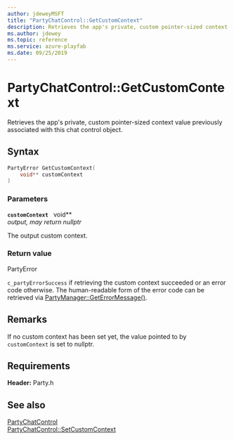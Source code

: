 ```yaml
---
author: jdeweyMSFT
title: "PartyChatControl::GetCustomContext"
description: Retrieves the app's private, custom pointer-sized context value previously associated with this chat control object.
ms.author: jdewey
ms.topic: reference
ms.service: azure-playfab
ms.date: 09/25/2019
---
```


# PartyChatControl::GetCustomContext  

Retrieves the app's private, custom pointer-sized context value previously associated with this chat control object.  

## Syntax  
  
```cpp
PartyError GetCustomContext(  
    void** customContext  
)  
```  
  
### Parameters  
  
**`customContext`** &nbsp; void**  
*output, may return nullptr*  
  
The output custom context.  
  
  
### Return value  
PartyError
  
```c_partyErrorSuccess``` if retrieving the custom context succeeded or an error code otherwise. The human-readable form of the error code can be retrieved via [PartyManager::GetErrorMessage()](../../PartyManager/methods/partymanager_geterrormessage.md).
  
## Remarks  
  
If no custom context has been set yet, the value pointed to by `customContext` is set to nullptr.
  
## Requirements  
  
**Header:** Party.h
  
## See also  
[PartyChatControl](../partychatcontrol.md)  
[PartyChatControl::SetCustomContext](partychatcontrol_setcustomcontext.md)
  
  
